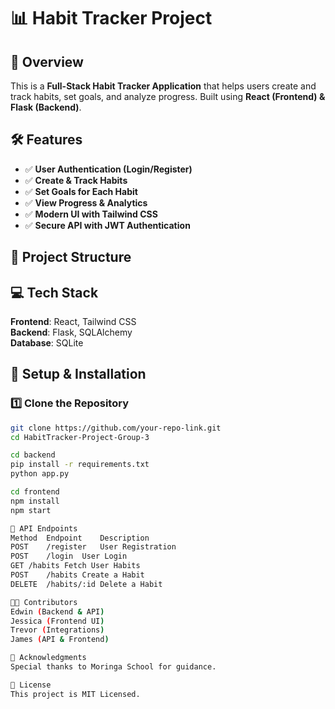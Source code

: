 # 📊 Habit Tracker Project

## 🚀 Overview
This is a **Full-Stack Habit Tracker Application** that helps users create and track habits, set goals, and analyze progress. Built using **React (Frontend) & Flask (Backend)**.

## 🛠️ Features
- ✅ **User Authentication (Login/Register)**
- ✅ **Create & Track Habits**
- ✅ **Set Goals for Each Habit**
- ✅ **View Progress & Analytics**
- ✅ **Modern UI with Tailwind CSS**
- ✅ **Secure API with JWT Authentication**

## 📂 Project Structure


## 💻 Tech Stack
**Frontend**: React, Tailwind CSS  
**Backend**: Flask, SQLAlchemy  
**Database**: SQLite  

## 🎯 Setup & Installation
### 1️⃣ **Clone the Repository**
```sh
git clone https://github.com/your-repo-link.git
cd HabitTracker-Project-Group-3

cd backend
pip install -r requirements.txt
python app.py

cd frontend
npm install
npm start

📜 API Endpoints
Method	Endpoint	Description
POST	/register	User Registration
POST	/login	User Login
GET	/habits	Fetch User Habits
POST	/habits	Create a Habit
DELETE	/habits/:id	Delete a Habit 

👨‍💻 Contributors
Edwin (Backend & API)
Jessica (Frontend UI)
Trevor (Integrations)
James (API & Frontend) 

🎉 Acknowledgments
Special thanks to Moringa School for guidance.

📜 License
This project is MIT Licensed.